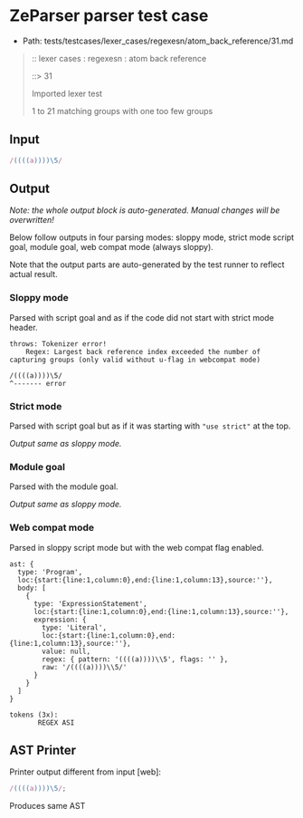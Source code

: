 # ZeParser parser test case

- Path: tests/testcases/lexer_cases/regexesn/atom_back_reference/31.md

> :: lexer cases : regexesn : atom back reference
>
> ::> 31
>
> Imported lexer test
>
> 1 to 21 matching groups with one too few groups

## Input

`````js
/((((a))))\5/
`````

## Output

_Note: the whole output block is auto-generated. Manual changes will be overwritten!_

Below follow outputs in four parsing modes: sloppy mode, strict mode script goal, module goal, web compat mode (always sloppy).

Note that the output parts are auto-generated by the test runner to reflect actual result.

### Sloppy mode

Parsed with script goal and as if the code did not start with strict mode header.

`````
throws: Tokenizer error!
    Regex: Largest back reference index exceeded the number of capturing groups (only valid without u-flag in webcompat mode)

/((((a))))\5/
^------- error
`````

### Strict mode

Parsed with script goal but as if it was starting with `"use strict"` at the top.

_Output same as sloppy mode._

### Module goal

Parsed with the module goal.

_Output same as sloppy mode._

### Web compat mode

Parsed in sloppy script mode but with the web compat flag enabled.

`````
ast: {
  type: 'Program',
  loc:{start:{line:1,column:0},end:{line:1,column:13},source:''},
  body: [
    {
      type: 'ExpressionStatement',
      loc:{start:{line:1,column:0},end:{line:1,column:13},source:''},
      expression: {
        type: 'Literal',
        loc:{start:{line:1,column:0},end:{line:1,column:13},source:''},
        value: null,
        regex: { pattern: '((((a))))\\5', flags: '' },
        raw: '/((((a))))\\5/'
      }
    }
  ]
}

tokens (3x):
       REGEX ASI
`````


## AST Printer

Printer output different from input [web]:

````js
/((((a))))\5/;
````

Produces same AST
